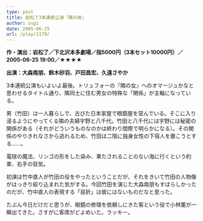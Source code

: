 ```yaml
---
type: post
title: 岩松了3本連続公演『隣の男』
author: sugi
date: 2005-06-25
url: /play/1179/
---
```

**作・演出：岩松了／下北沢本多劇場／指5000円（3本セット10000円）／2005-06-25 19:00／★★★★**

**出演：大森南朋、鈴木砂羽、戸田昌宏、久遠さやか**

3本連続公演もいよいよ最後。トリュフォーの『隣の女』へのオマージュかなと思わせるタイトル通り、隣同士に住む男女の特殊な「関係」が主軸になっている。

男（竹田）は一人暮らしで、古びた日本家屋で眼鏡屋を営んでいる。そこに入り浸るようにやってくる隣の夫婦宇野と八千代。竹田と八千代には宇野には秘密の関係がある（それがどういうものなのかは終わり間際で明らかになる）。その関係のやりきれなさから逃れるため、竹田は二階に独身女性の下宿人を置こうとする......。

電球の魔法、リンゴの形をした染み、果たされることのない海に行くという約束、右手の狂気。

初演は竹中直人が竹田の役をやったということだが、それをきいて竹田の人物像がはっきり絞り込まれた気がする。今回竹田を演じた大森南朋もすばらしかったのだが、竹中直人の表現する「屈折」は彼にはないものだなと思った。

たぶん今日だけだと思うが、眼鏡の修理を依頼しにきた客という役で小林薫が一瞬出てきた。さすがに客席がどよめいた。ラッキー。

